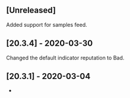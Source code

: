 ## [Unreleased]
Added support for samples feed.


## [20.3.4] - 2020-03-30
Changed the default indicator reputation to Bad.


## [20.3.1] - 2020-03-04
-
